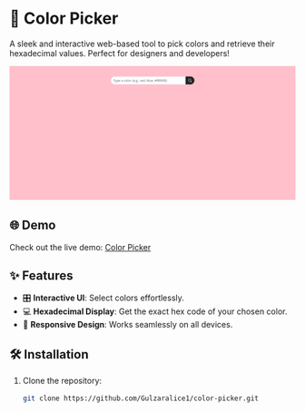 # 🎨 Color Picker

A sleek and interactive web-based tool to pick colors and retrieve their hexadecimal values. Perfect for designers and developers!

![Color Picker Preview](SS.png) <!-- Replace with the actual path to the screenshot -->

## 🌐 Demo

Check out the live demo: [Color Picker](https://gulzaralice1.github.io/color-picker/)

## ✨ Features

- 🎛️ **Interactive UI**: Select colors effortlessly.
- 💻 **Hexadecimal Display**: Get the exact hex code of your chosen color.
- 📱 **Responsive Design**: Works seamlessly on all devices.

## 🛠️ Installation

1. Clone the repository:

   ```bash
   git clone https://github.com/Gulzaralice1/color-picker.git
